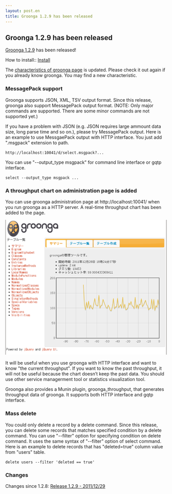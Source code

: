 ```yaml
---
layout: post.en
title: Groonga 1.2.9 has been released
---
```


## Groonga 1.2.9 has been released

[Groonga 1.2.9](/docs/news.html#release-1-2-9) has been released!

How to install:: [Install](/docs/install.html)

The [characteristics of groonga page](/docs/characteristic.html) is updated. Please check it out again if you already know groonga. You may find a new characteristic.

### MessagePack support

Groonga supports JSON, XML, TSV output format. Since this release, groonga also support MessagePack output format. (NOTE: Only major commands are supported. There are some minor commands are not supported yet.)

If you have a problem with JSON (e.g. JSON requires large ammount data size, long parse time and so on.), please try MessagePack output. Here is an example to use MessgaePack output with HTTP interface. You just add ".msgpack" extension to path.

    http://localhost:10041/d/select.msgpack?...

You can use "--output_type msgpack" for command line interface or gqtp interface.

    select --output_type msgpack ...

### A throughput chart on administration page is added

You can use groonga administration page at http://localhost:10041/ when you run groonga as a HTTP server. A real-time throughput chart has been added to the page.

![A throughput chart in administration page](/images/groonga-admin/throughput-graph.png "A throughput chart in administration page")

It will be useful when you use groonga with HTTP interface and want to know "the current throughput". If you want to know the past throughput, it will not be useful because the chart doesn’t keep the past data. You should use other service managerment tool or statistics visualization tool.

Groonga also provides a Munin plugin, groonga_throughput, that generates throughput data of groonga. It supports both HTTP interface and gqtp interface.

### Mass delete

You could only delete a record by a delete command. Since this release, you can delete some records that matches specified condition by a delete command. You can use "--filter" option for specifying condition on delete command. It uses the same syntax of "--filter" option of select command. Here is an example to delete records that has "deleted=true" column value from "users" table.

    delete users --filter 'deleted == true'

### Changes

Changes since 1.2.8: [Release 1.2.9 - 2011/12/29](/docs/news.html#release-1-2-9)
